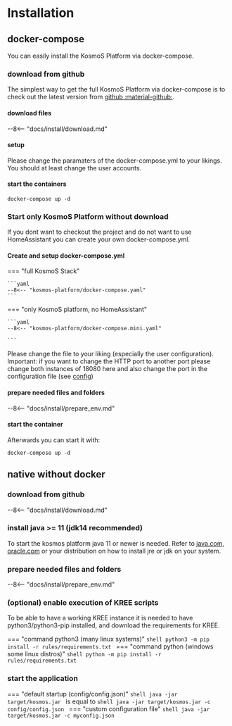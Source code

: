 # Installation

## docker-compose

You can easily install the KosmoS Platform via docker-compose.

### download from github

The simplest way to get the full KosmoS Platform via docker-compose is to check out the latest version from [github :material-github:](https://github.com/kosmos-lab/kosmos-platform).

#### download files
--8<-- "docs/install/download.md"

#### setup

Please change the paramaters of the docker-compose.yml to your likings.
You should at least change the user accounts.

#### start the containers

```shell
docker-compose up -d
```

### Start only KosmoS Platform without download

If you dont want to checkout the project and do not want to use HomeAssistant you can create your own docker-compose.yml.

#### Create and setup docker-compose.yml

=== "full KosmoS Stack"

    ```yaml
    --8<-- "kosmos-platform/docker-compose.yaml"
    ```

=== "only KosmoS platform, no HomeAssistant"

    ```yaml
    --8<-- "kosmos-platform/docker-compose.mini.yaml"

    ```

Please change the file to your liking (especially the user configuration).
Important: if you want to change the HTTP port to another port please change both instances of 18080 here and also change the port in the configuration file (see [config](/config))

#### prepare needed files and folders

--8<-- "docs/install/prepare_env.md"


#### start the container

Afterwards you can start it with:

```shell
docker-compose up -d
```


## native without docker
### download from github
--8<-- "docs/install/download.md"
### install java >= 11 (jdk14 recommended)
To start the kosmos platform java 11 or newer is needed.
Refer to [java.com](https://www.java.com/), [oracle.com](https://www.oracle.com/java/technologies/downloads/) or your distribution on how to install jre or jdk on your system.
### prepare needed files and folders
--8<-- "docs/install/prepare_env.md"

### (optional) enable execution of KREE scripts
To be able to have a working KREE instance it is needed to have python3/python3-pip installed, and download the requirements for KREE.

=== "command python3 (many linux systems)"
    ```shell
    python3 -m pip install -r rules/requirements.txt
    ```
=== "command python (windows some linux distros)"
    ```shell
    python -m pip install -r rules/requirements.txt
    ```
    

### start the application

=== "default startup (config/config.json)"
    ```shell
    java -jar target/kosmos.jar
    ``` 
    is equal to
    ```shell
    java -jar target/kosmos.jar -c config/config.json
    ``` 
=== "custom configuration file"
    ```shell
    java -jar target/kosmos.jar -c myconfig.json
    ``` 

